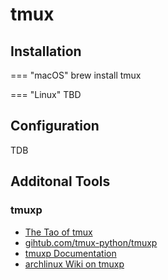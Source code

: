 # tmux

## Installation

=== "macOS"
    brew install tmux

=== "Linux"
    TBD

## Configuration

TDB

## Additonal Tools

### tmuxp

* [The Tao of tmux](https://leanpub.com/the-tao-of-tmux/read)
* [gihtub.com/tmux-python/tmuxp](https://github.com/tmux-python/tmuxp)
* [tmuxp Documentation](https://tmuxp.readthedocs.io/en/latest/)
* [archlinux Wiki on tmuxp](https://wiki.archlinux.org/title/Tmuxp)

